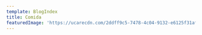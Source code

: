 ```yaml
---
template: BlogIndex
title: Comida
featuredImage: 'https://ucarecdn.com/2ddff9c5-7478-4c04-9132-e6125f31af71/'
---
```


